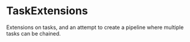 # TaskExtensions
Extensions on tasks, and an attempt to create a pipeline where multiple tasks can be chained.
